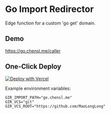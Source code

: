 # Go Import Redirector

Edge function for a custom 'go get' domain.

## Demo

<https://go.chensl.me/caller>

## One-Click Deploy

[![Deploy with Vercel](https://vercel.com/button)](https://vercel.com/new/clone?repository-url=https%3A%2F%2Fgithub.com%2FMaoLongLong%2Fgo-import-redirector&env=GIR_IMPORT_PATH,GIR_VCS,GIR_VCS_ROOT&project-name=go-import-redirector&repository-name=go-import-redirector)

Example environment variables:

```dosini
GIR_IMPORT_PATH="go.chensl.me"
GIR_VCS="git"
GIR_VCS_ROOT="https://github.com/MaoLongLong"
```
